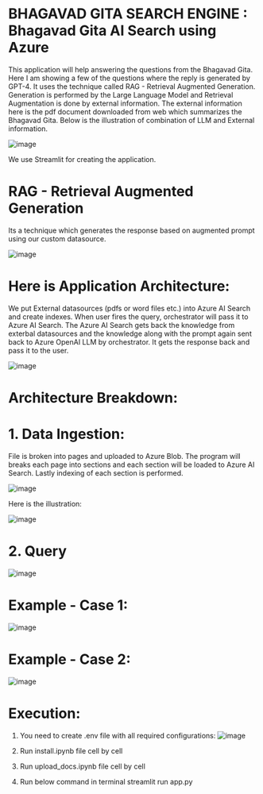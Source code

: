 # BHAGAVAD GITA SEARCH ENGINE : Bhagavad Gita AI Search using Azure

This application will help answering the questions from the Bhagavad Gita. Here I am showing a few of the questions where the reply is generated by GPT-4. It uses the technique called RAG - Retrieval Augmented Generation. Generation is performed by the Large Language Model and Retrieval Augmentation is done by external information. The external information here is the pdf document downloaded from web which summarizes the Bhagavad Gita. Below is the illustration of combination of LLM and External information.

![image](https://github.com/bhgtankita/BHAGAVAD-GITA-AI-SEARCH/assets/38418279/c030b6b8-3da3-4077-8cfc-1913fab94b4d)

We use Streamlit for creating the application.

# RAG - Retrieval Augmented Generation

Its a technique which generates the response based on augmented prompt using our custom datasource.

![image](https://github.com/bhgtankita/BHAGAVAD-GITA-AI-SEARCH/assets/38418279/827fbafb-3d1a-4254-b96b-45f3c0aa5033)

# Here is Application Architecture:

We put External datasources (pdfs or word files etc.) into Azure AI Search and create indexes. When user fires the query, orchestrator will pass it to Azure AI Search. The Azure AI Search gets back the knowledge from exterbal datasources and the knowledge along with the prompt again sent back to Azure OpenAI LLM by orchestrator. It gets the response back and pass it to the user.

![image](https://github.com/bhgtankita/BHAGAVAD-GITA-AI-SEARCH/assets/38418279/c9da0206-7678-48b2-977f-b3eb5a80c966)

# Architecture Breakdown:
# 1. Data Ingestion:

File is broken into pages and uploaded to Azure Blob. The program will breaks each page into sections and each section will be loaded to Azure AI Search. Lastly indexing of each section is performed.

![image](https://github.com/bhgtankita/BHAGAVAD-GITA-AI-SEARCH/assets/38418279/ce87710e-7318-480b-ac37-eb50422aee96)

Here is the illustration:

![image](https://github.com/bhgtankita/BHAGAVAD-GITA-AI-SEARCH/assets/38418279/d9e580cf-28bd-4927-8a90-5092c619dc1e)

# 2. Query

![image](https://github.com/bhgtankita/BHAGAVAD-GITA-AI-SEARCH/assets/38418279/12fdd7b8-48d5-41ce-967c-345fcec75474)


# Example - Case 1: 

![image](https://github.com/bhgtankita/BHAGAVAD-GITA-AI-SEARCH/assets/38418279/de632139-c506-4ffd-9113-d414651bf1ff)

# Example - Case 2: 

![image](https://github.com/bhgtankita/BHAGAVAD-GITA-AI-SEARCH/assets/38418279/8fd84ec6-c625-4cdf-ba6d-a754e53066f7)

# Execution:

1. You need to create .env file with all required configurations:
![image](https://github.com/bhgtankita/BHAGAVAD-GITA-AI-SEARCH/assets/38418279/cf839fde-ec93-43a4-85f2-ef506596bb45)

2. Run install.ipynb file cell by cell
3. Run upload_docs.ipynb file cell by cell
4. Run below command in terminal
     streamlit run app.py
